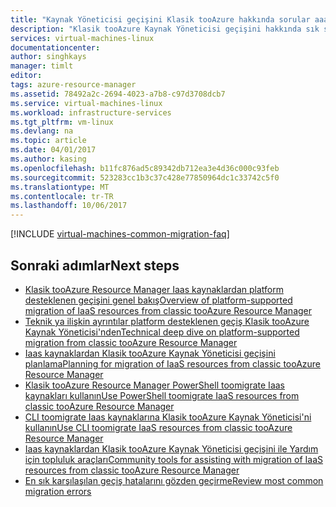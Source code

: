 ```yaml
---
title: "Kaynak Yöneticisi geçişini Klasik tooAzure hakkında sorular aaaFrequently | Microsoft Docs"
description: "Klasik tooAzure Kaynak Yöneticisi geçişini hakkında sık sorulan sorular"
services: virtual-machines-linux
documentationcenter: 
author: singhkays
manager: timlt
editor: 
tags: azure-resource-manager
ms.assetid: 78492a2c-2694-4023-a7b8-c97d3708dcb7
ms.service: virtual-machines-linux
ms.workload: infrastructure-services
ms.tgt_pltfrm: vm-linux
ms.devlang: na
ms.topic: article
ms.date: 04/01/2017
ms.author: kasing
ms.openlocfilehash: b11fc876ad5c89342db712ea3e4d36c000c93feb
ms.sourcegitcommit: 523283cc1b3c37c428e77850964dc1c33742c5f0
ms.translationtype: MT
ms.contentlocale: tr-TR
ms.lasthandoff: 10/06/2017
---
```

[!INCLUDE [virtual-machines-common-migration-faq](../../../includes/virtual-machines-common-classic-resource-manager-migration-faq.md)]

## <a name="next-steps"></a><span data-ttu-id="66bf5-103">Sonraki adımlar</span><span class="sxs-lookup"><span data-stu-id="66bf5-103">Next steps</span></span>

* [<span data-ttu-id="66bf5-104">Klasik tooAzure Resource Manager Iaas kaynaklardan platform desteklenen geçişini genel bakış</span><span class="sxs-lookup"><span data-stu-id="66bf5-104">Overview of platform-supported migration of IaaS resources from classic tooAzure Resource Manager</span></span>](migration-classic-resource-manager-overview.md?toc=%2fazure%2fvirtual-machines%2flinux%2ftoc.json)
* [<span data-ttu-id="66bf5-105">Teknik ya ilişkin ayrıntılar platform desteklenen geçiş Klasik tooAzure Kaynak Yöneticisi'nden</span><span class="sxs-lookup"><span data-stu-id="66bf5-105">Technical deep dive on platform-supported migration from classic tooAzure Resource Manager</span></span>](migration-classic-resource-manager-deep-dive.md?toc=%2fazure%2fvirtual-machines%2flinux%2ftoc.json)
* [<span data-ttu-id="66bf5-106">Iaas kaynaklardan Klasik tooAzure Kaynak Yöneticisi geçişini planlama</span><span class="sxs-lookup"><span data-stu-id="66bf5-106">Planning for migration of IaaS resources from classic tooAzure Resource Manager</span></span>](migration-classic-resource-manager-plan.md?toc=%2fazure%2fvirtual-machines%2flinux%2ftoc.json)
* [<span data-ttu-id="66bf5-107">Klasik tooAzure Resource Manager PowerShell toomigrate Iaas kaynakları kullanın</span><span class="sxs-lookup"><span data-stu-id="66bf5-107">Use PowerShell toomigrate IaaS resources from classic tooAzure Resource Manager</span></span>](../windows/migration-classic-resource-manager-ps.md?toc=%2fazure%2fvirtual-machines%2fwindows%2ftoc.json)
* [<span data-ttu-id="66bf5-108">CLI toomigrate Iaas kaynaklarına Klasik tooAzure Kaynak Yöneticisi'ni kullanın</span><span class="sxs-lookup"><span data-stu-id="66bf5-108">Use CLI toomigrate IaaS resources from classic tooAzure Resource Manager</span></span>](migration-classic-resource-manager-cli.md?toc=%2fazure%2fvirtual-machines%2flinux%2ftoc.json)
* [<span data-ttu-id="66bf5-109">Iaas kaynaklardan Klasik tooAzure Kaynak Yöneticisi geçişini ile Yardım için topluluk araçları</span><span class="sxs-lookup"><span data-stu-id="66bf5-109">Community tools for assisting with migration of IaaS resources from classic tooAzure Resource Manager</span></span>](../windows/migration-classic-resource-manager-community-tools.md?toc=%2fazure%2fvirtual-machines%2fwindows%2ftoc.json)
* [<span data-ttu-id="66bf5-110">En sık karşılaşılan geçiş hatalarını gözden geçirme</span><span class="sxs-lookup"><span data-stu-id="66bf5-110">Review most common migration errors</span></span>](migration-classic-resource-manager-errors.md?toc=%2fazure%2fvirtual-machines%2flinux%2ftoc.json)
